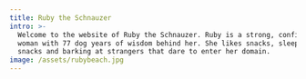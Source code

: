 ```yaml
---
title: Ruby the Schnauzer
intro: >-
  Welcome to the website of Ruby the Schnauzer. Ruby is a strong, confident
  woman with 77 dog years of wisdom behind her. She likes snacks, sleeping,
  snacks and barking at strangers that dare to enter her domain.  
image: /assets/rubybeach.jpg
---
```



